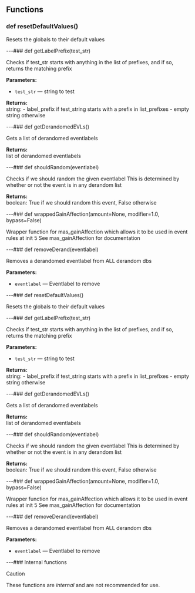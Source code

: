 ## Functions

### def resetDefaultValues()

Resets the globals to their default values

---### def getLabelPrefix(test_str)

Checks if test_str starts with anything in the list of prefixes, and if so, returns the matching prefix

**Parameters:**
- `test_str` &mdash; string to test


**Returns:**<br>
string: - label_prefix if test_string starts with a prefix in list_prefixes - empty string otherwise

---### def getDerandomedEVLs()

Gets a list of derandomed eventlabels

**Returns:**<br>
list of derandomed eventlabels

---### def shouldRandom(eventlabel)

Checks if we should random the given eventlabel This is determined by whether or not the event is in any derandom list

**Returns:**<br>
boolean: True if we should random this event, False otherwise

---### def wrappedGainAffection(amount=None, modifier=1.0, bypass=False)

Wrapper function for mas_gainAffection which allows it to be used in event rules at init 5  See mas_gainAffection for documentation

---### def removeDerand(eventlabel)

Removes a derandomed eventlabel from ALL derandom dbs

**Parameters:**
- `eventlabel` &mdash; Eventlabel to remove


---### def resetDefaultValues()

Resets the globals to their default values

---### def getLabelPrefix(test_str)

Checks if test_str starts with anything in the list of prefixes, and if so, returns the matching prefix

**Parameters:**
- `test_str` &mdash; string to test


**Returns:**<br>
string: - label_prefix if test_string starts with a prefix in list_prefixes - empty string otherwise

---### def getDerandomedEVLs()

Gets a list of derandomed eventlabels

**Returns:**<br>
list of derandomed eventlabels

---### def shouldRandom(eventlabel)

Checks if we should random the given eventlabel This is determined by whether or not the event is in any derandom list

**Returns:**<br>
boolean: True if we should random this event, False otherwise

---### def wrappedGainAffection(amount=None, modifier=1.0, bypass=False)

Wrapper function for mas_gainAffection which allows it to be used in event rules at init 5  See mas_gainAffection for documentation

---### def removeDerand(eventlabel)

Removes a derandomed eventlabel from ALL derandom dbs

**Parameters:**
- `eventlabel` &mdash; Eventlabel to remove


---### Internal functions

> [!CAUTION]
> These functions are *internal* and are not recommended for use.

